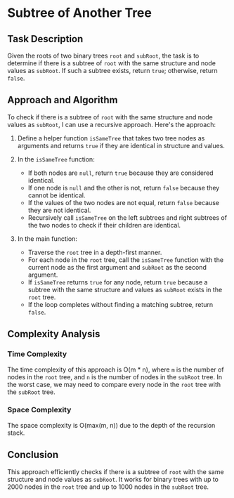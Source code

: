 # Subtree of Another Tree

## Task Description
Given the roots of two binary trees `root` and `subRoot`, the task is to determine if there is a subtree of `root` with the same structure and node values as `subRoot`. If such a subtree exists, return `true`; otherwise, return `false`.

## Approach and Algorithm
To check if there is a subtree of `root` with the same structure and node values as `subRoot`, I can use a recursive approach. Here's the approach:

1. Define a helper function `isSameTree` that takes two tree nodes as arguments and returns `true` if they are identical in structure and values.

2. In the `isSameTree` function:
   - If both nodes are `null`, return `true` because they are considered identical.
   - If one node is `null` and the other is not, return `false` because they cannot be identical.
   - If the values of the two nodes are not equal, return `false` because they are not identical.
   - Recursively call `isSameTree` on the left subtrees and right subtrees of the two nodes to check if their children are identical.

3. In the main function:
   - Traverse the `root` tree in a depth-first manner.
   - For each node in the `root` tree, call the `isSameTree` function with the current node as the first argument and `subRoot` as the second argument.
   - If `isSameTree` returns `true` for any node, return `true` because a subtree with the same structure and values as `subRoot` exists in the `root` tree.
   - If the loop completes without finding a matching subtree, return `false`.

## Complexity Analysis
### Time Complexity
The time complexity of this approach is O(m * n), where `m` is the number of nodes in the `root` tree, and `n` is the number of nodes in the `subRoot` tree. In the worst case, we may need to compare every node in the `root` tree with the `subRoot` tree.

### Space Complexity
The space complexity is O(max(m, n)) due to the depth of the recursion stack.

## Conclusion
This approach efficiently checks if there is a subtree of `root` with the same structure and node values as `subRoot`. It works for binary trees with up to 2000 nodes in the `root` tree and up to 1000 nodes in the `subRoot` tree.
